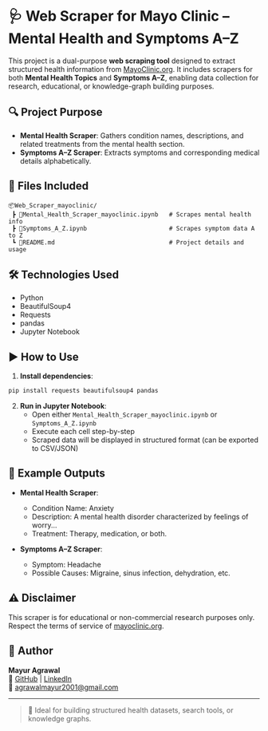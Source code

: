 
# 🩺 Web Scraper for Mayo Clinic – Mental Health and Symptoms A–Z

This project is a dual-purpose **web scraping tool** designed to extract structured health information from [MayoClinic.org](https://www.mayoclinic.org). It includes scrapers for both **Mental Health Topics** and **Symptoms A–Z**, enabling data collection for research, educational, or knowledge-graph building purposes.

## 🔍 Project Purpose

- **Mental Health Scraper**: Gathers condition names, descriptions, and related treatments from the mental health section.
- **Symptoms A–Z Scraper**: Extracts symptoms and corresponding medical details alphabetically.

## 📂 Files Included

```
📦Web_Scraper_mayoclinic/
 ┣ 📜Mental_Health_Scraper_mayoclinic.ipynb   # Scrapes mental health info
 ┣ 📜Symptoms_A_Z.ipynb                       # Scrapes symptom data A to Z
 ┗ 📜README.md                                # Project details and usage
```

## 🛠 Technologies Used

- Python
- BeautifulSoup4
- Requests
- pandas
- Jupyter Notebook

## ▶️ How to Use

1. **Install dependencies**:
```bash
pip install requests beautifulsoup4 pandas
```

2. **Run in Jupyter Notebook**:
   - Open either `Mental_Health_Scraper_mayoclinic.ipynb` or `Symptoms_A_Z.ipynb`
   - Execute each cell step-by-step
   - Scraped data will be displayed in structured format (can be exported to CSV/JSON)

## 📌 Example Outputs

- **Mental Health Scraper**:  
  - Condition Name: Anxiety  
  - Description: A mental health disorder characterized by feelings of worry...  
  - Treatment: Therapy, medication, or both.

- **Symptoms A–Z Scraper**:  
  - Symptom: Headache  
  - Possible Causes: Migraine, sinus infection, dehydration, etc.

## ⚠️ Disclaimer

This scraper is for educational or non-commercial research purposes only. Respect the terms of service of [mayoclinic.org](https://www.mayoclinic.org/).

## 👤 Author

**Mayur Agrawal**  
🔗 [GitHub](https://github.com/mayuragrawal21) | [LinkedIn](https://www.linkedin.com/in/mayur-agrawal21/)  
📧 [agrawalmayur2001@gmail.com](mailto:agrawalmayur2001@gmail.com)

---

> 📘 Ideal for building structured health datasets, search tools, or knowledge graphs.

